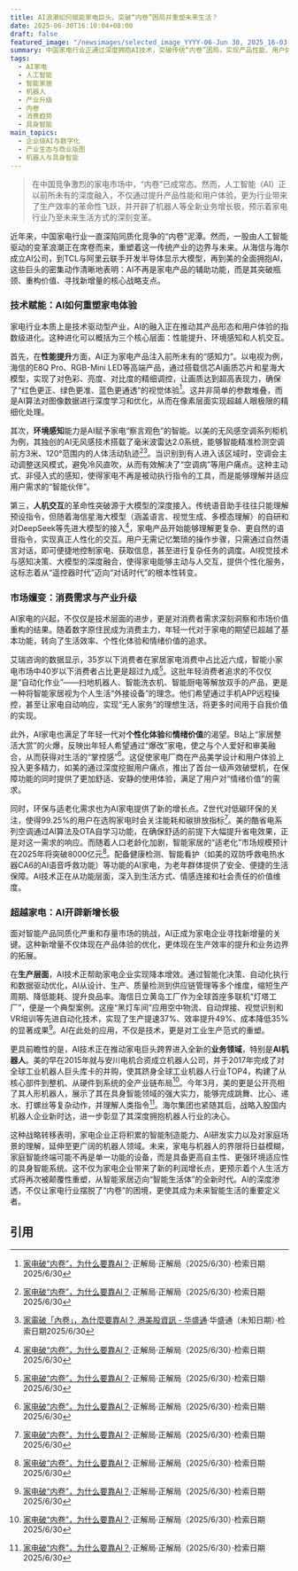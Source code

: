 ```yaml
---
title: AI浪潮如何赋能家电巨头，突破“内卷”困局并重塑未来生活？
date: 2025-06-30T16:10:04+08:00
draft: false
featured_image: "/newsimages/selected_image_YYYY-06-Jun 30, 2025_16-03-42-535.jpg"
summary: 中国家电行业正通过深度拥抱AI技术，突破传统“内卷”困局，实现产品性能、用户体验和生产效率的全面升级。AI不仅驱动家电产品向更智能、个性化、节能和适老化的方向发展，更促使家电巨头向机器人等新兴高科技领域拓展业务边界，预示着未来智能生活方式的深刻变革。
tags: 
  - AI家电
  - 人工智能
  - 智能家居
  - 机器人
  - 产业升级
  - 内卷
  - 消费趋势
  - 具身智能
main_topics: 
  - 企业级AI与数字化
  - 产业生态与商业版图
  - 机器人与具身智能
---
```


> 在中国竞争激烈的家电市场中，“内卷”已成常态。然而，人工智能（AI）正以前所未有的深度融入，不仅通过提升产品性能和用户体验，更为行业带来了生产效率的革命性飞跃，并开辟了机器人等全新业务增长极，预示着家电行业乃至未来生活方式的深刻变革。

近年来，中国家电行业一直深陷同质化竞争的“内卷”泥潭。然而，一股由人工智能驱动的变革浪潮正在席卷而来，重塑着这一传统产业的边界与未来。从海信与海尔成立AI公司，到TCL与阿里云联手开发半导体显示大模型，再到美的全面拥抱AI，这些巨头的密集动作清晰地表明：AI不再是家电产品的辅助功能，而是其突破瓶颈、重构价值、寻找新增量的核心战略支点。

### 技术赋能：AI如何重塑家电体验

家电行业本质上是技术驱动型产业，AI的融入正在推动其产品形态和用户体验的指数级进化。这种进化可以概括为三个核心层面：性能提升、环境感知和人机交互。

首先，在**性能提升**方面，AI正为家电产品注入前所未有的“感知力”。以电视为例，海信的E8Q Pro、RGB-Mini LED等高端产品，通过搭载信芯AI画质芯片和星海大模型，实现了对色彩、亮度、对比度的精细调控，让画质达到超高表现力，确保了“红色更正、绿色更准、蓝色更通透”的视觉体验[^1]。这并非简单的参数堆叠，而是AI算法对图像数据进行深度学习和优化，从而在像素层面实现超越人眼极限的精细化处理。

其次，**环境感知**能力是AI赋予家电“察言观色”的智能。以美的无风感空调系列柜机为例，其独创的AI无风感技术搭载了毫米波雷达2.0系统，能够智能精准检测空调前方3米、120°范围内的人体活动轨迹[^1][^3]。当识别到有人进入该区域时，空调会主动调整送风模式，避免冷风直吹，从而有效解决了“空调病”等用户痛点。这种主动式、非侵入式的感知，使得家电不再是被动执行指令的工具，而是能够理解并适应用户需求的“智能伙伴”。

第三，**人机交互**的革命性突破源于大模型的深度接入。传统语音助手往往只能理解预设指令，但随着海信星海大模型（涵盖语言、视觉生成、多模态理解）的自研和对DeepSeek等先进大模型的接入[^1]，家电产品开始能够理解更复杂、更自然的语音指令，实现真正人性化的交互。用户无需记忆繁琐的操作步骤，只需通过自然语言对话，即可便捷地控制家电、获取信息，甚至进行复杂任务的调度。AI视觉技术与感知决策、大模型的深度融合，使得家电能够主动与人交互，提供个性化服务，这标志着从“遥控器时代”迈向“对话时代”的根本性转变。

### 市场嬗变：消费需求与产业升级

AI家电的兴起，不仅仅是技术层面的进步，更是对消费者需求深刻洞察和市场价值重构的结果。随着数字原住民成为消费主力，年轻一代对于家电的期望已超越了基本功能，转向了生活效率、个性化体验和情绪价值的追求。

艾瑞咨询的数据显示，35岁以下消费者在家居家电消费中占比近六成，智能小家电市场中40岁以下消费者占比更是超过九成[^1]。这批年轻消费者追求的不仅仅是“自动化作业”——扫地机器人、智能洗衣机、智能厨电等解放双手的产品，更是一种将智能家居视为个人生活“外接设备”的理念。他们希望通过手机APP远程操控，甚至让家电自动响应，实现“无人家务”的理想生活，将更多时间用于自我价值的实现。

此外，AI家电也满足了年轻一代对**个性化体验**和**情绪价值**的渴望。B站上“家居整活大赏”的火爆，反映出年轻人希望通过“爆改”家电，使之与个人爱好和审美融合，从而获得对生活的“掌控感”[^1]。这促使家电厂商在产品美学设计和用户体验上投入更多精力，如美的通过深度挖掘用户痛点，推出了首台一级声效破壁机，在保障功能的同时提供了更加舒适、安静的使用体验，满足了用户对“情绪价值”的需求。

同时，环保与适老化需求也为AI家电提供了新的增长点。Z世代对低碳环保的关注，使得99.25%的用户在选购家电时会关注能耗和碳排放指标[^1]。美的酷省电系列空调通过AI算法及OTA自学习功能，在确保舒适的前提下大幅提升省电效果，正是对这一需求的响应。而随着人口老龄化加剧，智能家居的“适老化”市场规模预计在2025年将突破8000亿元[^1]。配备健康检测、智能看护（如美的双防呼救电热水器CA6的AI语音呼救功能）等功能的AI家电，为老年群体提供了安全、便捷的生活保障。AI技术正在从功能层面，深入到生活方式、情感连接和社会责任的价值维度。

### 超越家电：AI开辟新增长极

面对智能产品同质化严重和存量市场的挑战，AI正成为家电企业寻找新增量的关键。这种新增量不仅体现在产品体验的优化，更体现在生产效率的提升和业务边界的拓展。

在**生产层面**，AI技术正帮助家电企业实现降本增效。通过智能化决策、自动化执行和数据驱动优化，AI从设计、生产、质量检测到供应链管理等多个维度，缩短生产周期、降低能耗、提升良品率。海信日立黄岛工厂作为全球首座多联机“灯塔工厂”，便是一个典型案例。这座“黑灯车间”应用空中物流、自动焊接、视觉识别和VR培训等先进自动化技术，实现了生产提速37%、效率提升49%、成本降低35%的显著成果[^1]。AI在此处的应用，不仅是技术，更是对工业生产范式的重塑。

更具前瞻性的是，AI技术正在推动家电巨头跨界进入全新的**业务领域**，特别是**AI机器人**。美的早在2015年就与安川电机合资成立机器人公司，并于2017年完成了对全球工业机器人巨头库卡的并购，使其跻身全球工业机器人行业TOP4，构建了从核心部件到整机、从硬件到系统的全产业链布局[^1]。今年3月，美的更是公开亮相了其人形机器人，展示了其在具身智能领域的强大实力，能够完成跳舞、比心、递水、打螺丝等复杂动作，并理解人类指令[^1]。海尔集团也紧随其后，战略入股国内机器人企业新时达，进一步彰显了其深度拥抱机器人行业的决心。

这种战略转移表明，家电企业正将积累的智能制造能力、AI研发实力以及对家庭场景的理解，延伸至更广阔的机器人领域。未来，家电与机器人的界限将日益模糊，家庭智能终端可能不再是单一功能的设备，而是具备更高自主性、更强环境适应性的具身智能系统。这不仅为家电企业带来了新的利润增长点，更预示着个人生活方式将再次被颠覆性重塑，从智能家居迈向“智能生活体”的全新时代。AI的深度渗透，不仅让家电行业摆脱了“内卷”的困境，更使其成为未来智能生活的重要定义者。

## 引用
[^1]: [家电破“内卷”，为什么要靠AI？](https://mp.weixin.qq.com/s/CTX9lfm6bK_SIx8KUsFGiQ)·正解局·正解局（2025/6/30）·检索日期2025/6/30
[^2]: [家电破“内卷”，为什么要靠AI？ - 网易](https://www.163.com/dy/article/K3A6PJBA0519WCJG.html)·网易（未知日期）·检索日期2025/6/30
[^3]: [家電破「內卷」，為什麼要靠AI？ 港美股資訊 - 华盛通](https://www.hstong.com/news/hk/detail/25063015300454830)·华盛通（未知日期）·检索日期2025/6/30
[^4]: [家电破“内卷”，为什么要靠AI？ - 雪球](https://xueqiu.com/2391023578/340637318)·雪球（未知日期）·检索日期2025/6/30
[^5]: [两会聚焦：家电行业迎高质量发展新机遇，破“内卷”布局AI成热点_国 ...](http://dbase.gslib.com.cn:8000/DRCNet.Mirror.Documents.Web/docview.aspx?DocID=7752485&leafID=3064)·国新网（未知日期）·检索日期2025/6/30
[^6]: [从“具身智能新贵”跌回“家电厂商”，追觅投资人的心理阴影有多大？](https://m.36kr.com/p/3354838056999043)·36氪（未知日期）·检索日期2025/6/30
